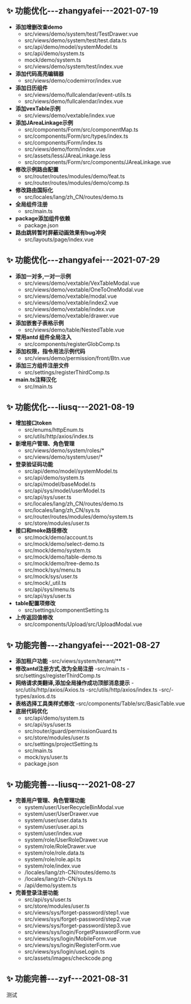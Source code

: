 ## ✨ 功能优化---zhangyafei---2021-07-19
- **添加增删改查demo**
  - src/views/demo/system/test/TestDrawer.vue
  - src/views/demo/system/test/test.data.ts
  - src/api/demo/model/systemModel.ts
  - src/api/demo/system.ts
  - mock/demo/system.ts
  - src/views/demo/system/test/index.vue
- **添加代码高亮编辑器** 
  - src/views/demo/codemirror/index.vue
- **添加日历组件** 
  - src/views/demo/fullcalendar/event-utils.ts
  - src/views/demo/fullcalendar/index.vue
- **添加vexTable示例** 
  - src/views/demo/vextable/index.vue
- **添加JAreaLinkage示例** 
  - src/components/Form/src/componentMap.ts
  - src/components/Form/src/types/index.ts
  - src/components/Form/index.ts
  - src/views/demo/form/index.vue
  - src/assets/less/JAreaLinkage.less
  - src/components/Form/src/components/JAreaLinkage.vue
- **修改示例路由配置** 
  - src/router/routes/modules/demo/feat.ts
  - src/router/routes/modules/demo/comp.ts
- **修改路由国际化** 
  - src/locales/lang/zh_CN/routes/demo.ts
- **全局组件注册** 
  - src/main.ts
- **package添加组件依赖** 
  - package.json
- **路由跳转暂时屏蔽动画效果有bug冲突** 
  - src/layouts/page/index.vue
  
## ✨ 功能优化---zhangyafei---2021-07-29
- **添加一对多,一对一示例**
  - src/views/demo/vextable/VexTableModal.vue
  - src/views/demo/vextable/OneToOneModal.vue
  - src/views/demo/vextable/modal.vue
  - src/views/demo/vextable/index2.vue
  - src/views/demo/vextable/index.vue
  - src/views/demo/vextable/drawer.vue
- **添加嵌套子表格示例**  
  - src/views/demo/table/NestedTable.vue
- **常用antd 组件全局注入**
  - src/components/registerGlobComp.ts
- **添加权限，指令用法示例代码**
  - src/views/demo/permission/front/Btn.vue
- **添加三方组件注册文件**
  - src/settings/registerThirdComp.ts
- **main.ts注释汉化**
  - src/main.ts
## ✨ 功能优化---liusq---2021-08-19
- **增加接口token**
  - src/enums/httpEnum.ts
  - src/utils/http/axios/index.ts
- **新增用户管理、角色管理**  
  - src/views/demo/system/roles/*
  - src/views/demo/system/user/*
- **登录验证码功能**  
  - src/api/demo/model/systemModel.ts
  - src/api/demo/system.ts
  - src/api/model/baseModel.ts
  - src/api/sys/model/userModel.ts
  - src/api/sys/user.ts
  - src/locales/lang/zh_CN/routes/demo.ts
  - src/locales/lang/zh_CN/sys.ts
  - src/router/routes/modules/demo/system.ts
  - src/store/modules/user.ts
- **接口和moke路径修改**
  - src/mock/demo/account.ts
  - src/mock/demo/select-demo.ts
  - src/mock/demo/system.ts
  - src/mock/demo/table-demo.ts
  - src/mock/demo/tree-demo.ts
  - src/mock/sys/menu.ts
  - src/mock/sys/user.ts
  - src/mock/_util.ts
  - src/api/sys/menu.ts
  - src/api/sys/user.ts
- **table配置项修改**
  - src/settings/componentSetting.ts
- **上传返回值修改**
  - src/components/Upload/src/UploadModal.vue
## ✨ 功能完善---zhangyafei---2021-08-27
- **添加租户功能**
  -src/views/system/tenant/**
- **修改antd注册方式,改为全局注册**
  -src/main.ts
  -src/settings/registerThirdComp.ts
- **网络请求类翻译,添加全局操作成功顶部消息提示**
  -src/utils/http/axios/Axios.ts
  -src/utils/http/axios/index.ts
  -src/-types/axios.d.ts
- **表格选择工具类样式修改**
  -src/components/Table/src/BasicTable.vue
- **底层代码优化**
  - src/api/demo/system.ts
  - src/api/sys/user.ts
  - src/router/guard/permissionGuard.ts
  - src/store/modules/user.ts
  - src/settings/projectSetting.ts
  - src/main.ts
  - mock/sys/user.ts
  - package.json
## ✨ 功能完善---liusq---2021-08-27
- **完善用户管理、角色管理功能**
  - system/user/UserRecycleBinModal.vue
  - system/user/UserDrawer.vue
  - system/user/user.data.ts
  - system/user/user.api.ts
  - system/user/index.vue
  - system/role/UserRoleDrawer.vue
  - system/role/RoleDrawer.vue
  - system/role/role.data.ts
  - system/role/role.api.ts
  - system/role/index.vue
  - /locales/lang/zh-CN/routes/demo.ts
  - /locales/lang/zh-CN/sys.ts
  - /api/demo/system.ts
- **完善登录注册功能**
  - src/api/sys/user.ts
  - src/store/modules/user.ts
  - src/views/sys/forget-password/step1.vue
  - src/views/sys/forget-password/step2.vue
  - src/views/sys/forget-password/step3.vue
  - src/views/sys/login/ForgetPasswordForm.vue
  - src/views/sys/login/MobileForm.vue
  - src/views/sys/login/RegisterForm.vue
  - src/views/sys/login/useLogin.ts
  - src/assets/images/checkcode.png
  
## ✨ 功能完善---zyf---2021-08-31
测试
